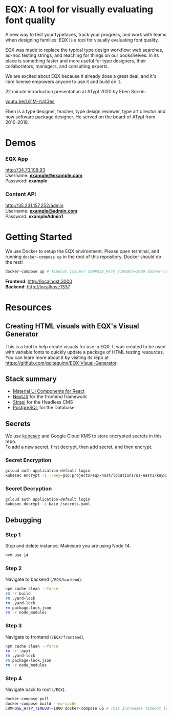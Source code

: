 # EQX: A tool for visually evaluating font quality

A new way to test your typefaces, track your progress, and work with teams when designing families:
EQX is a tool for visually evaluating font quality.

EQX was made to replace the typical type design workflow:
web searches, ad-hoc testing strings, and reaching for things on our bookshelves.
In its place is something faster and more useful for type designers, their collaborators, managers, and consulting experts.

We are excited about EQX because it already does a great deal, and it's libre license empowers anyone to use it and build on it.

22 minute introduction presentation at ATypI 2020 by Eben Sorkin:

[youtu.be/L61M-rU43ec](https://www.youtube.com/watch?v=L61M-rU43ec)

Eben is a type designer, teacher, type design reviewer, type art director and now software package designer.
He served on the board of ATypI from 2010-2018.



# Demos

### EQX App
<http://34.73.108.93>  
Username: **example@example.com**  
Password: **example**

### Content API
<http://35.231.157.252/admin>  
Username: **example@admin.com**  
Password: **exampleAdmin1**


# Getting Started

We use Docker to setup the EQX environment. Please open terminal, and running `docker-compose up` in the root of this repository. Docker should do the rest!

```bash
docker-compose up # Timeout issues? COMPOSE_HTTP_TIMEOUT=1000 docker-compose up
```

**Frontend**: <http://localhost:3000>  
**Backend**: <http://localhost:1337>
    

# Resources

## Creating HTML visuals with EQX's Visual Generator

This is a tool to help create visuals for use in EQX. It was created to be used with variable fonts to quickly update a package of HTML testing resources.  
You can learn more about it by visiting its repo at <https://github.com/quitequinn/EQX-Visual-Generator>.

## Stack summary

* [Material UI Components for React](https://material-ui.com/)
* [NextJS](https://github.com/zeit/next.js) for the frontend framework
* [Strapi](https://github.com/strapi/strapi) for the Headless CMS
* [PostgreSQL](https://www.postgresql.org/download) for the Database


## Secrets

We use [kubesec](https://github.com/shyiko/kubesec) and Google Cloud KMS to store encrypted secrets in this repo.  
To add a new secret, first decrypt, then add secret, and then encrypt. 

### Secret Encryption

```bash
gcloud auth application-default login
kubesec encrypt -i --key=gcp:projects/eqx-host/locations/us-east1/keyRings/eqx/cryptoKeys/kubernetes-secrets base/secrets.yaml
```

### Secret Decryption

```bash
gcloud auth application-default login
kubesec decrypt -i base /secrets.yaml
```

## Debugging

### Step 1
Stop and delete instance. Makesure you are using Node 14.

```bash
nvm use 14
```

### Step 2
Navigate to backend (`/EQX/backend`).

```bash
npm cache clean --force
rm -r build
rm .yard-lock
rm .yard-lock
rm package-lock.json
rm -r node_modules
```


### Step 3
Navigate to frontend (`/EQX/frontend`).

```bash
npm cache clean --force
rm -r .next
rm .yard-lock
rm package-lock.json
rm -r node_modules
```

### Step 4
Navigate back to root (`/EQX`).

```bash
docker-compose pull
docker-compose build --no-cache
COMPOSE_HTTP_TIMEOUT=1000 docker-compose up # This increases timeout length (incase your computer is slow) Repeat step 1 and 2 if necessary
```

